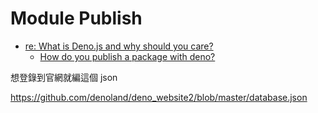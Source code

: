 # Module Publish

* [re: What is Deno.js and why should you care?](https://dev.to/eatsjobs/comment/oh8c)
    * [How do you publish a package with deno?](https://dev.to/eatsjobs/comment/oh8c)

想登錄到官網就編這個 json

https://github.com/denoland/deno_website2/blob/master/database.json